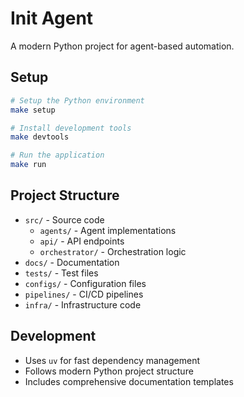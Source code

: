 # Init Agent

A modern Python project for agent-based automation.

## Setup

```bash
# Setup the Python environment
make setup

# Install development tools
make devtools

# Run the application
make run
```

## Project Structure

- `src/` - Source code
  - `agents/` - Agent implementations
  - `api/` - API endpoints
  - `orchestrator/` - Orchestration logic
- `docs/` - Documentation
- `tests/` - Test files
- `configs/` - Configuration files
- `pipelines/` - CI/CD pipelines
- `infra/` - Infrastructure code

## Development

- Uses `uv` for fast dependency management
- Follows modern Python project structure
- Includes comprehensive documentation templates